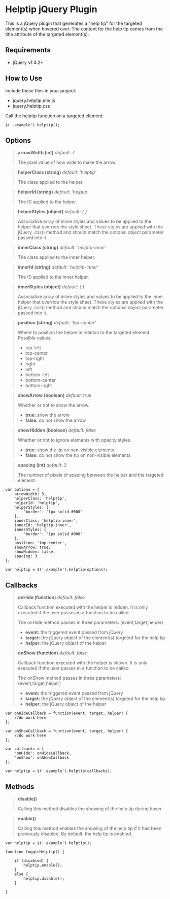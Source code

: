 Helptip jQuery Plugin
=====================

This is a jQuery plugin that generates a "help tip" for the targeted element(s) when hovered over. The content for the help tip comes from the title attribute of the targeted element(s).

Requirements
------------
- jQuery v1.4.2+


How to Use
----------

Include these files in your project:
- jquery.helptip.min.js
- jquery.helptip.css

Call the helptip function on a targeted element: 

    $('.example').helptip();


Options
-------

>**arrowWidth (int)** _default: 7_
>
>The pixel value of how wide to make the arrow.


>**helperClass (string)** _default: 'helptip'_
>
>The class applied to the helper.


>**helperId (string)** _default: 'helptip'_
>
>The ID applied to the helper.


>**helperStyles (object)** _default: { }_
>
>Associative array of inline styles and values to be applied to the helper that override the style sheet. These styles are applied with the jQuery .css() method and should match the optional object parameter passed into it.


>**innerClass (string)** _default: 'helptip-inner'_
>
>The class applied to the inner helper.


>**innerId (string)** _default: 'helptip-inner'_
>
>The ID applied to the inner helper.


>**innerStyles (object)** _default: { }_
>
>Associative array of inline styles and values to be applied to the inner helper that override the style sheet. These styles are applied with the jQuery .css() method and should match the optional object parameter passed into it.


>**position (string)** _default: 'top-center'_
>
>Where to position the helper in relation to the targeted element. Possible values:
>- top-left
>- top-center
>- top-right
>- right
>- left
>- bottom-left
>- bottom-center
>- bottom-right


>**showArrow (boolean)** _default: true_
>
>Whether or not to show the arrow.
>- **true:** show the arrow
>- **false:** do not show the arrow


>**showHidden (boolean)** _default: false_
>
>Whether or not to ignore elements with opacity styles.
>- **true:** show the tip on non-visible elements
>- **false:** do not show the tip on non-visible elements


>**spacing (int)** _default: 3_
>
>The number of pixels of spacing between the helper and the targeted element.


    var options = {
        arrowWidth: 3,
        helperClass: 'helptip',
        helperId: 'helptip',
        helperStyles: {
            'border': '1px solid #000'
        },
        innerClass: 'helptip-inner',
        innerId: 'helptip-inner',
        innerStyles: {
            'border': '1px solid #000'            
        },
        position: 'top-center',
        showArrow: true,
        showHidden: false,
        spacing: 3        
    };
    
    var helptip = $('.example').helptip(options);


Callbacks
---------

>**onHide (function)** _default: false_
>
>Callback function executed with the helper is hidden. It is only executed if the user passes in a function to be called.
>
>The onHide method passes in three parameters: (event,target,helper)
>- **event:** the triggered event passed from jQuery
>- **target:** the jQuery object of the element(s) targeted for the help tip
>- **helper:** the jQuery object of the helper


>**onShow (function)** _default: false_
>
>Callback function executed with the helper is shown. It is only executed if the user passes in a function to be called.
>
>The onShow method passes in three parameters: (event,target,helper)
>- **event:** the triggered event passed from jQuery
>- **target:** the jQuery object of the element(s) targeted for the help tip
>- **helper:** the jQuery object of the helper

    var onHideCallback = function(event, target, helper) {
        //do work here
    };
    
    var onShowCallback = function(event, target, helper) {
        //do work here
    };
    
    var callbacks = {
        'onHide': onHideCallback,
        'onShow': onShowCallback
    };
    
    var helptip = $('.example').helptip(callbacks);


Methods
-------

>**disable()**
>
>Calling this method disables the showing of the help tip during hover.


>**enable()**
>
>Calling this method enables the showing of the help tip if it had been previously disabled. By default, the help tip is enabled.


    var helptip = $('.example').helptip();
    
    function toggleHelptip() {
    
        if (disabled) {
            helptip.enable();
        }
        else {
            helptip.disable();
        }
    
    }